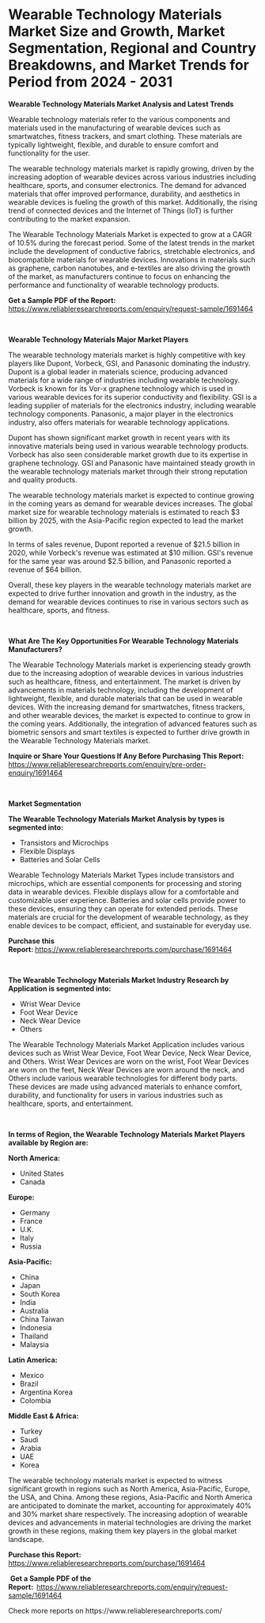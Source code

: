 <p><h1>Wearable Technology Materials Market Size and Growth, Market Segmentation, Regional and Country Breakdowns, and Market Trends for Period from 2024 -  2031</h1></p><p><strong>Wearable Technology Materials Market Analysis and Latest Trends</strong></p>
<p><p>Wearable technology materials refer to the various components and materials used in the manufacturing of wearable devices such as smartwatches, fitness trackers, and smart clothing. These materials are typically lightweight, flexible, and durable to ensure comfort and functionality for the user.</p><p>The wearable technology materials market is rapidly growing, driven by the increasing adoption of wearable devices across various industries including healthcare, sports, and consumer electronics. The demand for advanced materials that offer improved performance, durability, and aesthetics in wearable devices is fueling the growth of this market. Additionally, the rising trend of connected devices and the Internet of Things (IoT) is further contributing to the market expansion.</p><p>The Wearable Technology Materials Market is expected to grow at a CAGR of 10.5% during the forecast period. Some of the latest trends in the market include the development of conductive fabrics, stretchable electronics, and biocompatible materials for wearable devices. Innovations in materials such as graphene, carbon nanotubes, and e-textiles are also driving the growth of the market, as manufacturers continue to focus on enhancing the performance and functionality of wearable technology products.</p></p>
<p><strong>Get a Sample PDF of the Report:&nbsp;</strong> <a href="https://www.reliableresearchreports.com/enquiry/request-sample/1691464">https://www.reliableresearchreports.com/enquiry/request-sample/1691464</a></p>
<p>&nbsp;</p>
<p><strong>Wearable Technology Materials Major Market Players</strong></p>
<p><p>The wearable technology materials market is highly competitive with key players like Dupont, Vorbeck, GSI, and Panasonic dominating the industry. Dupont is a global leader in materials science, producing advanced materials for a wide range of industries including wearable technology. Vorbeck is known for its Vor-x graphene technology which is used in various wearable devices for its superior conductivity and flexibility. GSI is a leading supplier of materials for the electronics industry, including wearable technology components. Panasonic, a major player in the electronics industry, also offers materials for wearable technology applications.</p><p>Dupont has shown significant market growth in recent years with its innovative materials being used in various wearable technology products. Vorbeck has also seen considerable market growth due to its expertise in graphene technology. GSI and Panasonic have maintained steady growth in the wearable technology materials market through their strong reputation and quality products.</p><p>The wearable technology materials market is expected to continue growing in the coming years as demand for wearable devices increases. The global market size for wearable technology materials is estimated to reach $3 billion by 2025, with the Asia-Pacific region expected to lead the market growth.</p><p>In terms of sales revenue, Dupont reported a revenue of $21.5 billion in 2020, while Vorbeck's revenue was estimated at $10 million. GSI's revenue for the same year was around $2.5 billion, and Panasonic reported a revenue of $64 billion.</p><p>Overall, these key players in the wearable technology materials market are expected to drive further innovation and growth in the industry, as the demand for wearable devices continues to rise in various sectors such as healthcare, sports, and fitness.</p></p>
<p>&nbsp;</p>
<p><strong>What Are The Key Opportunities For Wearable Technology Materials Manufacturers?</strong></p>
<p><p>The Wearable Technology Materials market is experiencing steady growth due to the increasing adoption of wearable devices in various industries such as healthcare, fitness, and entertainment. The market is driven by advancements in materials technology, including the development of lightweight, flexible, and durable materials that can be used in wearable devices. With the increasing demand for smartwatches, fitness trackers, and other wearable devices, the market is expected to continue to grow in the coming years. Additionally, the integration of advanced features such as biometric sensors and smart textiles is expected to further drive growth in the Wearable Technology Materials market.</p></p>
<p><strong>Inquire or Share Your Questions If Any Before Purchasing This Report:</strong> <a href="https://www.reliableresearchreports.com/enquiry/pre-order-enquiry/1691464">https://www.reliableresearchreports.com/enquiry/pre-order-enquiry/1691464</a></p>
<p>&nbsp;</p>
<p><strong>Market Segmentation</strong></p>
<p><strong>The Wearable Technology Materials Market Analysis by types is segmented into:</strong></p>
<p><ul><li>Transistors and Microchips</li><li>Flexible Displays</li><li>Batteries and Solar Cells</li></ul></p>
<p><p>Wearable Technology Materials Market Types include transistors and microchips, which are essential components for processing and storing data in wearable devices. Flexible displays allow for a comfortable and customizable user experience. Batteries and solar cells provide power to these devices, ensuring they can operate for extended periods. These materials are crucial for the development of wearable technology, as they enable devices to be compact, efficient, and sustainable for everyday use.</p></p>
<p><strong>Purchase this Report:&nbsp;</strong><a href="https://www.reliableresearchreports.com/purchase/1691464">https://www.reliableresearchreports.com/purchase/1691464</a></p>
<p>&nbsp;</p>
<p><strong>The Wearable Technology Materials Market Industry Research by Application is segmented into:</strong></p>
<p><ul><li>Wrist Wear Device</li><li>Foot Wear Device</li><li>Neck Wear Device</li><li>Others</li></ul></p>
<p><p>The Wearable Technology Materials Market Application includes various devices such as Wrist Wear Device, Foot Wear Device, Neck Wear Device, and Others. Wrist Wear Devices are worn on the wrist, Foot Wear Devices are worn on the feet, Neck Wear Devices are worn around the neck, and Others include various wearable technologies for different body parts. These devices are made using advanced materials to enhance comfort, durability, and functionality for users in various industries such as healthcare, sports, and entertainment.</p></p>
<p>&nbsp;</p>
<p><strong>In terms of Region, the Wearable Technology Materials Market Players available by Region are:</strong></p>
<p>
    <p> <strong> North America: </strong>
        <ul>
            <li>United States</li>
            <li>Canada</li>
        </ul>
        </p> 
    <p> <strong> Europe: </strong>
        <ul>
            <li>Germany</li>
            <li>France</li>
            <li>U.K.</li>
            <li>Italy</li>
            <li>Russia</li>
        </ul>
        </p> 
    <p> <strong> Asia-Pacific: </strong>
        <ul>
            <li>China</li>
            <li>Japan</li>
            <li>South Korea</li>
            <li>India</li>
            <li>Australia</li>
            <li>China Taiwan</li>
            <li>Indonesia</li>
            <li>Thailand</li>
            <li>Malaysia</li>
        </ul>
        </p> 
    <p> <strong> Latin America: </strong>
        <ul>
            <li>Mexico</li>
            <li>Brazil</li>
            <li>Argentina Korea</li>
            <li>Colombia</li>
        </ul>
        </p> 
    <p> <strong> Middle East & Africa: </strong>
        <ul>
            <li>Turkey</li>
            <li>Saudi</li>
            <li>Arabia</li>
            <li>UAE</li>
            <li>Korea</li>
        </ul>
    </p>
    </p>
<p><p>The wearable technology materials market is expected to witness significant growth in regions such as North America, Asia-Pacific, Europe, the USA, and China. Among these regions, Asia-Pacific and North America are anticipated to dominate the market, accounting for approximately 40% and 30% market share respectively. The increasing adoption of wearable devices and advancements in material technologies are driving the market growth in these regions, making them key players in the global market landscape.</p></p>
<p><strong>Purchase this Report: </strong><a href="https://www.reliableresearchreports.com/purchase/1691464">https://www.reliableresearchreports.com/purchase/1691464</a></p>
<p>&nbsp;<strong>Get a Sample PDF of the Report:&nbsp;&nbsp;</strong><a href="https://www.reliableresearchreports.com/enquiry/request-sample/1691464">https://www.reliableresearchreports.com/enquiry/request-sample/1691464</a></p>
<p><strong></strong></p>
<p>Check more reports on https://www.reliableresearchreports.com/</p>